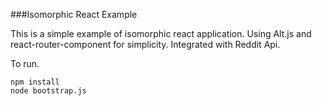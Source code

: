 ###Isomorphic React Example

This is a simple example of isomorphic react application. Using Alt.js and react-router-component for simplicity. Integrated with Reddit Api.

  To run.

  ```
  npm install
  node bootstrap.js
  ```
